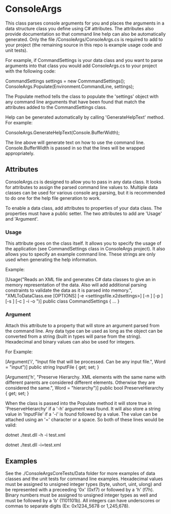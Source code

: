 # ConsoleArgs

This class parses console arguments for you and places the arguments in a data structure class you define using C# attributes. The attributes also provide documentation so that command line help can also be automatically generated. Only the file /ConsoleArgs/ConsoleArgs.cs is required to add to your project (the remaining source in this repo is example usage code and unit tests).

For example, if CommandSettings is your data class and you want to parse arguments into that class you would add ConsoleArgs.cs to your project with the following code:

CommandSettings settings = new CommmandSettings();
ConsoleArgs<CommandSettings>.Populate(Environment.CommandLine, settings);

The Populate method tells the class to populate the 'settings' object with any command line arguments that have been found that match the attributes added to the CommandSettings class.

Help can be generated automatically by calling 'GenerateHelpText' method. For example:

ConsoleArgs<CommandSettings>.GenerateHelpText(Console.BufferWidth);

The line above will generate text on how to use the command line. Console.BufferWidth is passed in so that the lines will be wrapped appropriately.

## Attributes

ConsoleArgs.cs is designed to allow you to pass in any data class. It looks for attributes to assign the parsed command line values to. Multiple data classes can be used for various console arg parsing, but it is recommended to do one for the help file generation to work.

To enable a data class, add attributes to properties of your data class. The properties must have a public setter. The two attributes to add are 'Usage' and 'Argument'.

### Usage

This attribute goes on the class itself. It allows you to specify the usage of the application (see CommandSettings class in ConsoleArgs project). It also allows you to specify an example command line. These strings are only used when generating the help information.

Example:

[Usage("Reads an XML file and generates C# data classes to give an in memory representation of the data. Also will add additional parsing constraints to validate the data as it is parsed into memory.", "XMLToDataClass.exe [OPTIONS] [-e <settingsfile.x2dsettings>] [-n <namespace>] [-p <projectname>] [-s <solutionname>] [-c <configfile>] -i <xmlfilepath> -o <outputfolder>")]
public class CommandSettings
{
	...
}

### Argument

Attach this attribute to a property that will store an argument parsed from the command line. Any data type can be used as long as the object can be converted from a string (built in types will parse from the string). Hexadecimal and binary values can also be used for integers.

For Example:

[Argument('i', "Input file that will be processed. Can be any input file.", Word = "input")]
public string InputFile { get; set; }

[Argument('h', "Preserve Hierarchy. XML elements with the same name with different parents are considered different elements. Otherwise they are considered the same.", Word = "hierarchy")]
public bool PreserveHierarchy { get; set; }

When the class is passed into the Populate method it will store true in 'PreserveHierarchy' if a '-h' argument was found. It will also store a string value in 'InputFile' if a '-i' is found followed by a value. The value can be attached using an '=' character or a space. So both of these lines would be valid:

dotnet ./test.dll -h -i test.xml

dotnet ./test.dll -i=test.xml

## Examples

See the ./ConsoleArgsCoreTests/Data folder for more examples of data classes and the unit tests for command line examples. Hexadecimal values must be assigned to unsigned integer types (byte, ushort, uint, ulong) and be represented with a preceeding '0x' (0xf7) or followed by a 'h' (f7h). Binary numbers must be assigned to unsigned integer types as well and must be followed by a 'b' (1101101b). All integers can have underscores or commas to separate digits (Ex: 0x1234_5678 or 1,245,678).